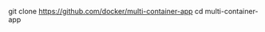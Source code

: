 git clone https://github.com/docker/multi-container-app
cd multi-container-app

<!-- If you want to persist data even after a container is deleted, you can use a volume. A volume is a location in your local filesystem, managed by Docker. -->

<!-- The volumes element that is nested in todo-database tells Compose to mount the volume named database to /data/db in the container for the todo-database service.

The top-level volumes element defines and configures a volume named database that can be used by any of the services in the Compose file. -->

